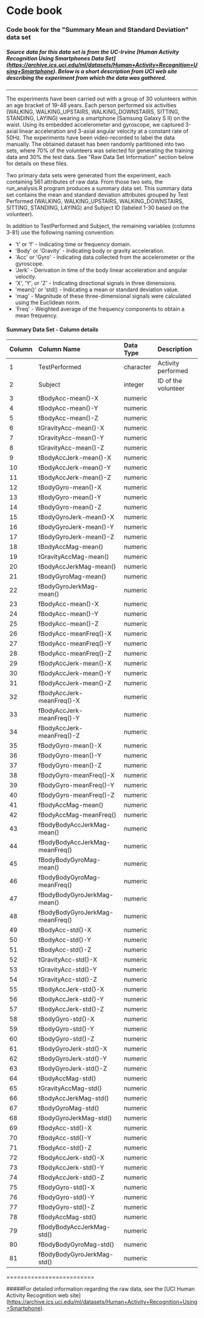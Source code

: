 # Code book 

### Code book for the "Summary Mean and Standard Deviation" data set 

##### Source data for this data set is from the UC-Irvine [Human Activity Recognition Using Smartphones Data Set] (https://archive.ics.uci.edu/ml/datasets/Human+Activity+Recognition+Using+Smartphone). Below is a short description from UCI web site describing the experiment from which the data was gathered.
---

The experiments have been carried out with a group of 30 volunteers within an
age bracket of 19-48 years. Each person performed six activities (WALKING,
WALKING_UPSTAIRS, WALKING_DOWNSTAIRS, SITTING, STANDING, LAYING) wearing a
smartphone (Samsung Galaxy S II) on the waist. Using its embedded accelerometer
and gyroscope, we captured 3-axial linear acceleration and 3-axial angular
velocity at a constant rate of 50Hz. The experiments have been video-recorded to
label the data manually. The obtained dataset has been randomly partitioned into
two sets, where 70% of the volunteers was selected for generating the training
data and 30% the test data. See "Raw Data Set Information" section below for details 
on these files.

Two primary data sets were generated from the experiment, each containing 561 attributes of raw data. From those two sets, the run_analysis.R program produces a summary data set. This summary data set contains the mean and standard deviation attributes grouped by Test Performed (WALKING, WALKING_UPSTAIRS, WALKING_DOWNSTAIRS, SITTING, STANDING, LAYING) and
Subject ID (labeled 1-30 based on the volunteer).

In addition to TestPerformed and Subject, the remaining variables (columns 3-81) use the following naming convention:

* 't' or 'f' - Indicating time or frequency domain.
* 'Body' or 'Gravity' - Indicating body or gravity acceleration.
* 'Acc' or 'Gyro' - Indicating data collected from the accelerometer or the gyroscope.
* 'Jerk' - Derivation in time of the body linear acceleration and angular velocity. 
* 'X', 'Y', or 'Z' - Indicating directional signals in three dimensions.
* 'mean()' or 'std() - Indicating a mean or standard deviation value.
* 'mag' - Magnitude of these three-dimensional signals were calculated using the Euclidean norm.
* 'Freq' - Weighted average of the frequency components to obtain a mean frequency.

#### Summary Data Set - Column details 

|Column|Column Name|Data Type|Description|
|---|:----|:---|:-----|
|1 |TestPerformed|character   |Activity performed|
|2 |Subject|integer |ID of the volunteer|
|3 |tBodyAcc-mean()-X|numeric ||
|4 |tBodyAcc-mean()-Y|numeric||
|5 |tBodyAcc-mean()-Z|numeric||
|6 |tGravityAcc-mean()-X|numeric||
|7 |tGravityAcc-mean()-Y|numeric||
|8 |tGravityAcc-mean()-Z|numeric||
|9 |tBodyAccJerk-mean()-X|numeric||
|10 |tBodyAccJerk-mean()-Y|numeric||
|11 |tBodyAccJerk-mean()-Z|numeric||
|12 |tBodyGyro-mean()-X|numeric||
|13 |tBodyGyro-mean()-Y|numeric||
|14 |tBodyGyro-mean()-Z|numeric||
|15 |tBodyGyroJerk-mean()-X|numeric||
|16 |tBodyGyroJerk-mean()-Y|numeric||
|17 |tBodyGyroJerk-mean()-Z|numeric||
|18 |tBodyAccMag-mean()|numeric||
|19 |tGravityAccMag-mean()|numeric||
|20 |tBodyAccJerkMag-mean()|numeric||
|21 |tBodyGyroMag-mean()|numeric||
|22 |tBodyGyroJerkMag-mean()|numeric||
|23 |fBodyAcc-mean()-X|numeric||
|24 |fBodyAcc-mean()-Y|numeric||
|25 |fBodyAcc-mean()-Z|numeric||
|26 |fBodyAcc-meanFreq()-X|numeric||
|27 |fBodyAcc-meanFreq()-Y|numeric||
|28 |fBodyAcc-meanFreq()-Z|numeric||
|29 |fBodyAccJerk-mean()-X|numeric||
|30 |fBodyAccJerk-mean()-Y|numeric||
|31 |fBodyAccJerk-mean()-Z|numeric||
|32 |fBodyAccJerk-meanFreq()-X|numeric||
|33 |fBodyAccJerk-meanFreq()-Y|numeric||
|34 |fBodyAccJerk-meanFreq()-Z|numeric||
|35 |fBodyGyro-mean()-X|numeric||
|36 |fBodyGyro-mean()-Y|numeric||
|37 |fBodyGyro-mean()-Z|numeric||
|38 |fBodyGyro-meanFreq()-X|numeric||
|39 |fBodyGyro-meanFreq()-Y|numeric||
|40 |fBodyGyro-meanFreq()-Z|numeric||
|41 |fBodyAccMag-mean()|numeric||
|42 |fBodyAccMag-meanFreq()|numeric||
|43 |fBodyBodyAccJerkMag-mean()|numeric||
|44 |fBodyBodyAccJerkMag-meanFreq()|numeric||
|45 |fBodyBodyGyroMag-mean()|numeric||
|46 |fBodyBodyGyroMag-meanFreq()|numeric||
|47 |fBodyBodyGyroJerkMag-mean()|numeric||
|48 |fBodyBodyGyroJerkMag-meanFreq()|numeric||
|49 |tBodyAcc-std()-X|numeric||
|50 |tBodyAcc-std()-Y|numeric||
|51 |tBodyAcc-std()-Z|numeric||
|52 |tGravityAcc-std()-X|numeric||
|53 |tGravityAcc-std()-Y|numeric||
|54 |tGravityAcc-std()-Z|numeric||
|55 |tBodyAccJerk-std()-X|numeric||
|56 |tBodyAccJerk-std()-Y|numeric||
|57 |tBodyAccJerk-std()-Z|numeric||
|58 |tBodyGyro-std()-X|numeric||
|59 |tBodyGyro-std()-Y|numeric||
|60 |tBodyGyro-std()-Z|numeric||
|61 |tBodyGyroJerk-std()-X|numeric||
|62 |tBodyGyroJerk-std()-Y|numeric||
|63 |tBodyGyroJerk-std()-Z|numeric||
|64 |tBodyAccMag-std()|numeric||
|65 |tGravityAccMag-std()|numeric||
|66 |tBodyAccJerkMag-std()|numeric||
|67 |tBodyGyroMag-std()|numeric||
|68 |tBodyGyroJerkMag-std()|numeric||
|69 |fBodyAcc-std()-X|numeric||
|70 |fBodyAcc-std()-Y|numeric||
|71 |fBodyAcc-std()-Z|numeric||
|72 |fBodyAccJerk-std()-X|numeric||
|73 |fBodyAccJerk-std()-Y|numeric||
|74 |fBodyAccJerk-std()-Z|numeric||
|75 |fBodyGyro-std()-X|numeric||
|76 |fBodyGyro-std()-Y|numeric||
|77 |fBodyGyro-std()-Z|numeric||
|78 |fBodyAccMag-std()|numeric||
|79 |fBodyBodyAccJerkMag-std()|numeric||
|80 |fBodyBodyGyroMag-std()|numeric||
|81 |fBodyBodyGyroJerkMag-std()|numeric||

=========================

#####For detailed information regarding the raw data, see the [UCI Human Activity Recognition web site] (https://archive.ics.uci.edu/ml/datasets/Human+Activity+Recognition+Using+Smartphone).
